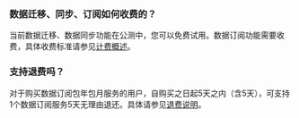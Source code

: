 
### 数据迁移、同步、订阅如何收费的？
当前数据迁移、数据同步功能在公测中，您可以免费试用。数据订阅功能需要收费，具体收费标准请参见[计费概述](https://cloud.tencent.com/document/product/571/18736)。

### 支持退费吗？
对于购买数据订阅包年包月服务的用户，自购买之日起5天之内（含5天），可支持1个数据订阅服务5天无理由退还。具体请参见[退费说明](https://cloud.tencent.com/document/product/571/18736)。